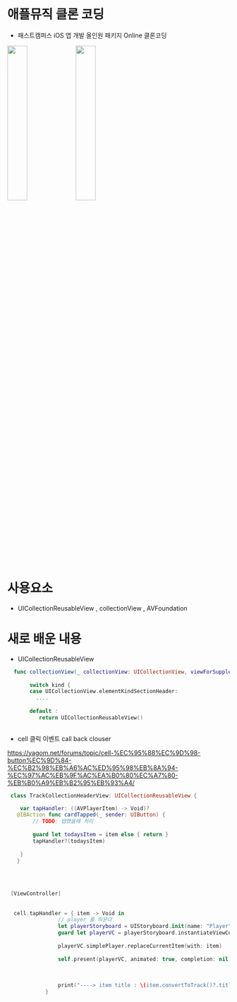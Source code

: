 # 애플뮤직 클론 코딩 
- 패스트캠퍼스 iOS 앱 개발 올인원 패키지 Online 클론코딩  

<img src="https://user-images.githubusercontent.com/26668309/146719605-d90cf871-14a5-462a-9719-31ae6a70901d.png" width = 30%> <img src="https://user-images.githubusercontent.com/26668309/146721716-fe608f3c-879c-4716-8511-2c7542a28f90.png" width = 30%> 


# 사용요소 

- UICollectionReusableView , collectionView , AVFoundation 



# 새로 배운 내용 

 -  UICollectionReusableView  
 
 ```Swift
   func collectionView(_ collectionView: UICollectionView, viewForSupplementaryElementOfKind kind: String, at indexPath: IndexPath) -> UICollectionReusableView {
        
        switch kind {
        case UICollectionView.elementKindSectionHeader:
          .... 
          
        default :
           return UICollectionReusableView() 
           
 
 ```
 

 -  cell 클릭 이벤트 call back clouser 

https://yagom.net/forums/topic/cell-%EC%95%88%EC%9D%98-button%EC%9D%84-%EC%B2%98%EB%A6%AC%ED%95%98%EB%8A%94-%EC%97%AC%EB%9F%AC%EA%B0%80%EC%A7%80-%EB%B0%A9%EB%B2%95%EB%93%A4/

```Swift
 class TrackCollectionHeaderView: UICollectionReusableView {

    var tapHandler: ((AVPlayerItem) -> Void)?
   @IBAction func cardTapped(_ sender: UIButton) {
        // TODO: 탭했을때 처리
        
        guard let todaysItem = item else { return }
        tapHandler?(todaysItem)
        
    }
   }
   
   
   
   
 [ViewController]
   
   
  cell.tapHandler = { item -> Void in
                // player 를 띄운다
                let playerStoryboard = UIStoryboard.init(name: "Player", bundle: nil)
                guard let playerVC = playerStoryboard.instantiateViewController(withIdentifier: "PlayerViewController") as? PlayerViewController else { return }
                
                playerVC.simplePlayer.replaceCurrentItem(with: item)
                
                self.present(playerVC, animated: true, completion: nil)
                
                
                
                print("----> item title : \(item.convertToTrack()?.title)")
            }

``` 
